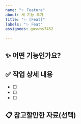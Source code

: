 ```yaml
---
name: "✨ Feature"
about: 새 기능 추가
title: "✨ [Feat]"
labels: "✨ Feat"
assignees: guswns7452

---
```


## ✨ 어떤 기능인가요?

> 

## ✅ 작업 상세 내용

- [ ] 
- [ ] 
- [ ] 

## 📋 참고할만한 자료(선택)
